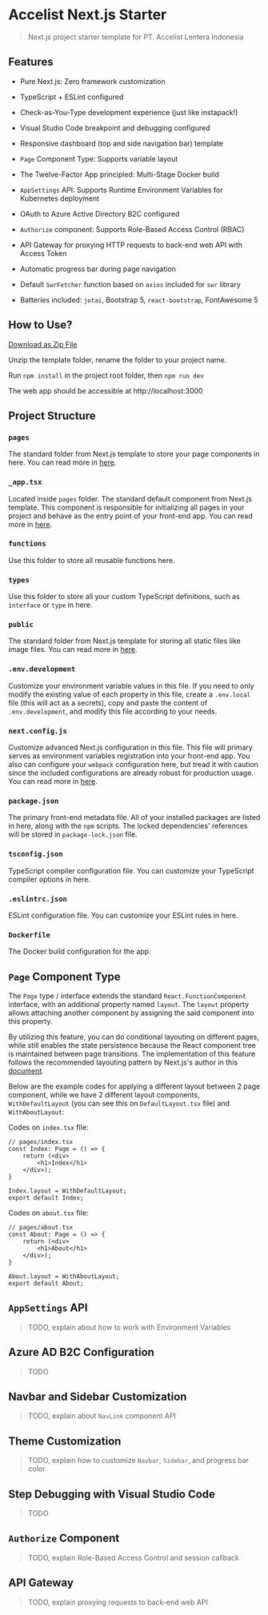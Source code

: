 # Accelist Next.js Starter

> Next.js project starter template for PT. Accelist Lentera Indonesia

## Features

- Pure Next.js: Zero framework customization

- TypeScript + ESLint configured

- Check-as-You-Type development experience (just like instapack!)

- Visual Studio Code breakpoint and debugging configured

- Responsive dashboard (top and side navigation bar) template

- `Page` Component Type: Supports variable layout

- The Twelve-Factor App principled: Multi-Stage Docker build

- `AppSettings` API: Supports Runtime Environment Variables for Kubernetes deployment

- OAuth to Azure Active Directory B2C configured

- `Authorize` component: Supports Role-Based Access Control (RBAC)

- API Gateway for proxying HTTP requests to back-end web API with Access Token

- Automatic progress bar during page navigation

- Default `SwrFetcher` function based on `axios` included for `swr` library

- Batteries included: `jotai`, Bootstrap 5, `react-bootstrap`, FontAwesome 5

## How to Use?

[Download as Zip File](https://github.com/accelist/nextjs-starter/archive/refs/heads/master.zip)

Unzip the template folder, rename the folder to your project name.

Run `npm install` in the project root folder, then `npm run dev`

The web app should be accessible at http://localhost:3000

## Project Structure

### `pages`
The standard folder from Next.js template to store your page components in here. You can read more in [here](https://nextjs.org/docs/basic-features/pages).

### `_app.tsx`
Located inside `pages` folder. The standard default component from Next.js template. This component is responsible for initializing all pages in your project and behave as the entry point of your front-end app. You can read more in [here](https://nextjs.org/docs/advanced-features/custom-app).

### `functions`
Use this folder to store all reusable functions here.

### `types`
Use this folder to store all your custom TypeScript definitions, such as `interface` or `type` in here.

### `public`
The standard folder from Next.js template for storing all static files like image files. You can read more in [here](https://nextjs.org/docs/basic-features/static-file-serving).

### `.env.development`
Customize your environment variable values in this file. If you need to only modify the existing value of each property in this file, create a `.env.local` file (this will act as a secrets), copy and paste the content of `.env.development`, and modify this file according to your needs.

### `next.config.js`
Customize advanced Next.js configuration in this file. This file will primary serves as environment variables registration into your front-end app. You also can configure your `webpack` configuration here, but tread it with caution since the included configurations are already robust for production usage. You can read more in [here](https://nextjs.org/docs/api-reference/next.config.js/introduction).

### `package.json`
The primary front-end metadata file. All of your installed packages are listed in here, along with the `npm` scripts. The locked dependencies' references will be stored in `package-lock.json` file. 

### `tsconfig.json`
TypeScript compiler configuration file. You can customize your TypeScript compiler options in here.

### `.eslintrc.json`
ESLint configuration file. You can customize your ESLint rules in here.

### `Dockerfile`
The Docker build configuration for the app.

## `Page` Component Type
The `Page` type / interface extends the standard `React.FunctionComponent` interface, with an additional property named `layout`. The `layout` property allows attaching another component by assigning the said component into this property.

By utilizing this feature, you can do conditional layouting on different pages, while still enables the state persistence because the React component tree is maintained between page transitions. The implementation of this feature follows the recommended layouting pattern by Next.js's author in this [document](https://nextjs.org/docs/basic-features/layouts#per-page-layouts).

Below are the example codes for applying a different layout between 2 page component, while we have 2 different layout components, `WithDefaultLayout` (you can see this on `DefaultLayout.tsx` file) and `WithAboutLayout`:

Codes on `index.tsx` file:
```tsx
// pages/index.tsx
const Index: Page = () => {
    return (<div>
        <h1>Index</h1>
    </div>);
}

Index.layout = WithDefaultLayout;
export default Index;
```

Codes on `about.tsx` file:
```tsx
// pages/about.tsx
const About: Page = () => {
    return (<div>
        <h1>About</h1>
    </div>);
}

About.layout = WithAboutLayout;
export default About;
```

## `AppSettings` API

> TODO, explain about how to work with Environment Variables

## Azure AD B2C Configuration

> TODO

## Navbar and Sidebar Customization

> TODO, explain about `NavLink` component API

## Theme Customization

> TODO, explain how to customize `Navbar`, `Sidebar`, and progress bar color

## Step Debugging with Visual Studio Code

> TODO

## `Authorize` Component

> TODO, explain Role-Based Access Control and session callback

## API Gateway

> TODO, explain proxying requests to back-end web API
